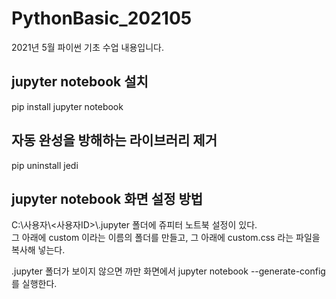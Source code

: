 # PythonBasic_202105
2021년 5월 파이썬 기초 수업 내용입니다.
  
## jupyter notebook 설치  
pip install jupyter notebook

## 자동 완성을 방해하는 라이브러리 제거
pip uninstall jedi

## jupyter notebook 화면 설정 방법  
C:\사용자\\<사용자ID>\\.jupyter 폴더에 쥬피터 노트북 설정이 있다.  
그 아래에 custom 이라는 이름의 폴더를 만들고, 그 아래에 custom.css 라는 파일을 복사해 넣는다.

.jupyter 폴더가 보이지 않으면 까만 화면에서 jupyter notebook --generate-config를 실행한다.
